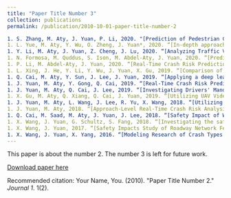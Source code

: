 ```yaml
---
title: "Paper Title Number 3"
collection: publications
permalink: /publication/2010-10-01-paper-title-number-2

1. S. Zhang, M. Aty, J. Yuan, P. Li, 2020. "[Prediction of Pedestrian Crossing Intentions at Intersections Based on Long Short-Term Memory Recurrent Neural Network]". Transportation Research Record (2020): 0361198120912422.
1. L. Yue, M. Aty, Y. Wu, O. Zheng, J. Yuan*, 2020. “[In-depth approach for identifying crash causation patterns and its implications for pedestrian crash prevention]”. Journal of Safety Research, 73, 119-132.
1. Y. Li, M. Aty, J. Yuan, Z. Cheng, J. Lu, 2020. “[Analyzing Traffic Violation Behavior at Urban Intersections: A Spatial-Temporal Kernel Density Estimation Approach Using Automated Enforcement System Data]”. Accident Analysis & Prevention. (accepted)
1. N. Formosa, M. Quddus, S. Ison, M. Abdel-Aty, J. Yuan, 2020. “[Predicting real-time traffic conflicts using deep learning]”. Accident Analysis & Prevention, 136, 105429.
1. P. Li, M. Abdel-Aty, J. Yuan, 2020. “[Real-Time Crash Risk Prediction on Arterials Based on LSTM-CNN]”. Accident Analysis & Prevention, 135, 105371.
1. L. Xing, J. He, Y. Li, Y. Wu, J. Yuan, X. Gu, 2019. “[Comparison of different models for evaluating vehicle collision risks at upstream diverging area of toll plaza]”. Accident Analysis & Prevention, 135, 105343.
1. Q. Cai, M. Aty, Y. Sun, J. Lee, J. Yuan, 2019. “[Applying a deep learning approach for transportation safety planning by using high-resolution transportation and land use data]”. Transportation Research Part A: Policy and Practice, 127, 71-85.
1. J. Yuan, M. Aty, Y. Gong, Q. Cai, 2019. “[Real-Time Crash Risk Prediction Using Long Short-Term Memory Recurrent Neural Network]”. Transportation Research Record: Journal of the Transportation Research Board, 2673(4), 314-326.
1. J. Yuan, M. Aty, Q. Cai, J. Lee, 2019. “[Investigating Drivers' Mandatory Lane Change Behavior on the Weaving Section of Freeway with Managed Lane: A Driving Simulator Study]”. Transportation Research Part F: Traffic Psychology and Behavior, 62, 11-32.
1. X. Gu, M. Aty, Q. Xiang, Q. Cai, J. Yuan, 2019. “[Utilizing UAV Video Data for In-depth Analysis of Drivers' Crash Risk at Interchange Merging Areas]”. Accident Analysis & Prevention, 123, 159-169.
1. J. Yuan, M. Aty, L. Wang, J. Lee, R. Yu, X. Wang, 2018. “[Utilizing Bluetooth And Adaptive Signal Control Data for Real-Time Safety Analysis on Urban Arterials]”. Transportation Research Part C: Emerging Technologies, 97, 114-127.
1. J. Yuan, M. Aty, 2018. “[Approach-Level Real-Time Crash Risk Analysis for Signalized Intersections]”. Accident Analysis & Prevention, 119, 274-289.
1. Q. Cai, M. Saad, M. Aty, J. Yuan, J. Lee, 2018. “[Safety Impact of Weaving Distance on Freeway Facilities with Managed Lanes Using Both Microscopic Traffic and Driving Simulations]”. Transportation Research Record: Journal of the Transportation Research Board, 2672(39), 130-141.
1. X. Wang, J. Yuan, G. Schultz, S. Fang, 2018. “[Investigating the safety impact of roadway network features of suburban arterials in Shanghai]”. Accident Analysis & Prevention, 113, 137-148.
1. X. Wang, J. Yuan, 2017. “[Safety Impacts Study of Roadway Network Features on Suburban Highways]”. China Journal of Highway and Transport, 30 (4), 106-114. (In Chinese)
1. X. Wang, J. Yuan, X. Yang, 2016. “[Modeling Research of Crash Types at Signalized Intersections Base on the Random Effect Model]”. Journal of Tongji University (Natural Science), 44 (01): 81-86. (In Chinese)
---
```

This paper is about the number 2. The number 3 is left for future work.

[Download paper here](http://academicpages.github.io/files/paper2.pdf)

Recommended citation: Your Name, You. (2010). "Paper Title Number 2." <i>Journal 1</i>. 1(2).